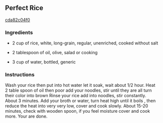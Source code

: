 ## Perfect Rice

[cda82c04f0](https://cookpad.com/us/recipes/355111-perfect-rice)

### Ingredients

 - 2 cup of rice, white, long-grain, regular, unenriched, cooked without salt

 - 2 tablespoon of oil, olive, salad or cooking

 - 3 cup of water, bottled, generic

### Instructions

Wash your rice then put into hot water let it soak, wait about 1/2 hour. Heat 2 table spoon of oil then poor add your noodles, stir until they are all turn their color into brown Rinse your rice add into noodles, stir constantly. About 3 minutes. Add your broth or water, turn heat high until it boils , then reduce the heat into very very low, cover and cook slowly. About 15-20 minutes, check with wooden spoon, if you feel moisture cover and cook more. Your are done.